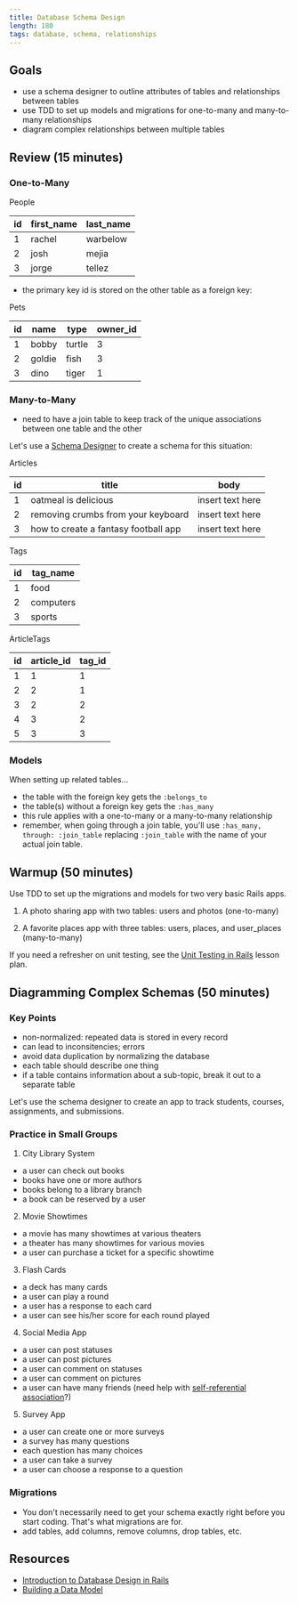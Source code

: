 ```yaml
---
title: Database Schema Design
length: 180
tags: database, schema, relationships
---
```


## Goals

* use a schema designer to outline attributes of tables and relationships between tables
* use TDD to set up models and migrations for one-to-many and many-to-many relationships
* diagram complex relationships between multiple tables

## Review (15 minutes)

### One-to-Many

People

|id |first_name|last_name|
|---|---|---|
|  1| rachel| warbelow  |
|  2|  josh |  mejia |
|  3|  jorge| tellez  |

* the primary key id is stored on the other table as a foreign key:

Pets

|id |name|type|owner_id|
|---|---|---|-----|
|  1| bobby| turtle  | 3|
|  2| goldie |  fish | 3| 
|  3| dino | tiger  | 1| 

### Many-to-Many

* need to have a join table to keep track of the unique associations between one table and the other

Let's use a [Schema Designer](http://ondras.zarovi.cz/sql/demo/) to create a schema for this situation: 

Articles

|id |title|body|
|---|---|---|
|  1| oatmeal is delicious| insert text here  |
|  2|  removing crumbs from your keyboard |  insert text here |
|  3|  how to create a fantasy football app | insert text here  |

Tags

|id |tag_name|
|---|---|
|  1| food|
|  2|  computers |
|  3|  sports |

ArticleTags

|id |article_id|tag_id
|---|---|---|
|  1| 1| 1 |
|  2| 2 | 1| 
|  3| 2| 2 |
|  4| 3| 2 |
|  5| 3| 3 |

### Models

When setting up related tables...

* the table with the foreign key gets the `:belongs_to`
* the table(s) without a foreign key gets the `:has_many`
* this rule applies with a one-to-many or a many-to-many relationship
* remember, when going through a join table, you'll use `:has_many, through: :join_table` replacing `:join_table` with the name of your actual join table. 

## Warmup (50 minutes)

Use TDD to set up the migrations and models for two very basic Rails apps. 

1) A photo sharing app with two tables: users and photos (one-to-many)

2) A favorite places app with three tables: users, places, and user_places (many-to-many)

If you need a refresher on unit testing, see the [Unit Testing in Rails](https://github.com/turingschool/lesson_plans/blob/master/ruby_02-web_applications_with_ruby/unit_testing_in_rails.markdown) lesson plan. 

## Diagramming Complex Schemas (50 minutes)

### Key Points

* non-normalized: repeated data is stored in every record
* can lead to inconsitencies; errors
* avoid data duplication by normalizing the database
* each table should describe one thing
* if a table contains information about a sub-topic, break it out to a separate table

Let's use the schema designer to create an app to track students, courses, assignments, and submissions.

### Practice in Small Groups

1) City Library System
  * a user can check out books
  * books have one or more authors
  * books belong to a library branch
  * a book can be reserved by a user

2) Movie Showtimes
  * a movie has many showtimes at various theaters
  * a theater has many showtimes for various movies
  * a user can purchase a ticket for a specific showtime

3) Flash Cards
  * a deck has many cards
  * a user can play a round
  * a user has a response to each card
  * a user can see his/her score for each round played

4) Social Media App
  * a user can post statuses
  * a user can post pictures
  * a user can comment on statuses
  * a user can comment on pictures
  * a user can have many friends (need help with [self-referential association](http://railscasts.com/episodes/163-self-referential-association?view=asciicast)?)

5) Survey App
  * a user can create one or more surveys
  * a survey has many questions
  * each question has many choices
  * a user can take a survey
  * a user can choose a response to a question

### Migrations

* You don't necessarily need to get your schema exactly right before you start coding. That's what migrations are for.
* add tables, add columns, remove columns, drop tables, etc.

## Resources

* [Introduction to Database Design in Rails](http://quickleft.com/blog/introduction-to-database-design-on-rails)
* [Building a Data Model](http://dan.chak.org/enterprise-rails/chapter-5-building-a-solid-data-model/)
